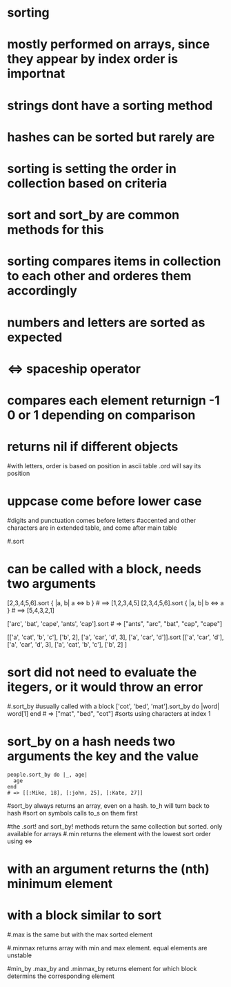 # sorting
#  mostly performed on arrays, since they appear by index order is importnat
# strings dont have a sorting method
# hashes can be sorted but rarely are
# sorting is setting the order in collection based on criteria
# sort and sort_by are common methods for this
# sorting compares items in collection to each other and orderes them accordingly
# numbers and letters are sorted as expected

# <=> spaceship operator
# compares each element returnign -1 0 or 1 depending on comparison
# returns nil if different objects
#with letters, order is based on position in ascii table .ord will say its position
# uppcase come before lower case
#digits and punctuation comes before letters
#accented and other characters are in extended table, and come after main table

#.sort
# can be called with a block, needs two arguments
[2,3,4,5,6].sort { |a, b| a <=> b } # ==> [1,2,3,4,5]
[2,3,4,5,6].sort { |a, b| b <=> a } # ==> [5,4,3,2,1]


['arc', 'bat', 'cape', 'ants', 'cap'].sort # => ["ants", "arc", "bat", "cap", "cape"]

[['a', 'cat', 'b', 'c'], ['b', 2], ['a', 'car', 'd', 3], ['a', 'car', 'd']].sort
[['a', 'car', 'd'], ['a', 'car', 'd', 3], ['a', 'cat', 'b', 'c'], ['b', 2] ]
# sort did not need to evaluate the itegers, or it would throw an error

#.sort_by
#usually called with a block
    ['cot', 'bed', 'mat'].sort_by do |word|
      word[1]
    end
    # => ["mat", "bed", "cot"]
#sorts using characters at index 1 
# sort_by on a hash needs two arguments the key and the value
    people.sort_by do |_, age|
      age
    end
    # => [[:Mike, 18], [:john, 25], [:Kate, 27]]
#sort_by always returns an array, even on a hash. to_h will turn back to hash
#sort on symbols calls to_s on them first

#the .sort! and sort_by! methods return the same collection but sorted. only available for arrays
#.min returns the element with the lowest sort order using <=>
# with an argument returns the (nth) minimum element
# with a block similar to sort

#.max is the same but with the max sorted element

#.minmax returns array with min and max element. equal elements are unstable

#min_by .max_by and .minmax_by returns element for which block determins the corresponding element